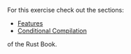 For this exercise check out the sections:
- [Features](https://doc.rust-lang.org/cargo/reference/features.html)
- [Conditional Compilation](https://doc.rust-lang.org/reference/conditional-compilation.html)

of the Rust Book.
